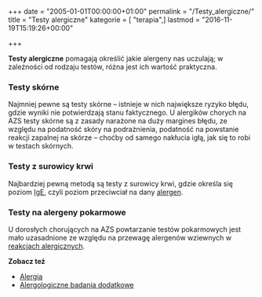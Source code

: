 +++
date = "2005-01-01T00:00:00+01:00"
permalink = "/Testy_alergiczne/"
title = "Testy alergiczne"
kategorie = [ "terapia",]
lastmod = "2016-11-19T15:19:26+00:00"

+++

**Testy alergiczne** pomagają określić jakie alergeny nas uczulają; w zależności od rodzaju testów, różna jest ich wartość praktyczna.

### Testy skórne

Najmniej pewne są testy skórne – istnieje w nich największe ryzyko błędu, gdzie wyniki nie potwierdzają stanu faktycznego. U alergików chorych na AZS testy skórne są z zasady narażone na duży margines błędu, ze względu na podatność skóry na podrażnienia, podatność na powstanie reakcji zapalnej na skórze – choćby od samego nakłucia igłą, jak się to robi w testach skórnych.

### Testy z surowicy krwi

Najbardziej pewną metodą są testy z surowicy krwi, gdzie określa się poziom [IgE](/atopedia/IgE), czyli poziom przeciwciał na dany [alergen](/atopedia/Alergen).

### Testy na alergeny pokarmowe

U dorosłych chorujących na AZS powtarzanie testów pokarmowych jest mało uzasadnione ze względu na przewagę alergenów wziewnych w [reakcjach alergicznych](/atopedia/Reakcja_alergiczna).

**Zobacz też**

-   [Alergia](/atopedia/Alergia)
-   [Alergologiczne badania dodatkowe](/atopedia/Alergologiczne_badania_dodatkowe)
